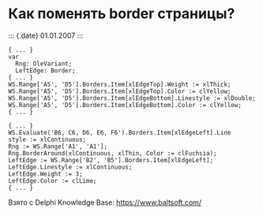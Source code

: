 Как поменять border страницы?
=============================

::: {.date}
01.01.2007
:::

    { ... }
    var
      Rng: OleVariant;
      LeftEdge: Border;
    { ... }
    WS.Range['A5', 'D5'].Borders.Item[xlEdgeTop].Weight := xlThick;
    WS.Range['A5', 'D5'].Borders.Item[xlEdgeTop].Color := clYellow;
    WS.Range['A5', 'D5'].Borders.Item[xlEdgeBottom].Linestyle := xlDouble;
    WS.Range['A5', 'D5'].Borders.Item[xlEdgeBottom].Color := clYellow;
    { ... }
     
    { ... }
    WS.Evaluate('B6, C6, D6, E6, F6').Borders.Item[xlEdgeLeft].Line
    style := xlContinuous;
    Rng := WS.Range['A1', 'A1'];
    Rng.BorderAround(xlContinuous, xlThin, Color := clFuchsia);
    LeftEdge := WS.Range['B2', 'B5'].Borders.Item[xlEdgeLeft];
    LeftEdge.Linestyle := xlContinuous;
    LeftEdge.Weight := 3;
    LeftEdge.Color := clLime;
    { ... }

Взято с Delphi Knowledge Base: <https://www.baltsoft.com/>
